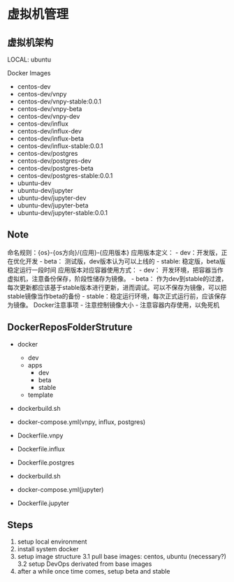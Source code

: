 # 虚拟机管理


## 虚拟机架构

LOCAL: ubuntu

Docker Images
- centos-dev
- centos-dev/vnpy
- centos-dev/vnpy-stable:0.0.1
- centos-dev/vnpy-beta
- centos-dev/vnpy-dev
- centos-dev/influx
- centos-dev/influx-dev
- centos-dev/influx-beta
- centos-dev/influx-stable:0.0.1
- centos-dev/postgres
- centos-dev/postgres-dev
- centos-dev/postgres-beta
- centos-dev/postgres-stable:0.0.1
- ubuntu-dev
- ubuntu-dev/jupyter
- ubuntu-dev/jupyter-dev
- ubuntu-dev/jupyter-beta
- ubuntu-dev/jupyter-stable:0.0.1

## Note
命名规则：{os}-{os方向}/{应用}-{应用版本}
应用版本定义：
	- dev：开发版，正在优化开发
	- beta： 测试版，dev版本认为可以上线的
	- stable: 稳定版，beta版稳定运行一段时间
应用版本对应容器使用方式：
	- dev： 开发环境，把容器当作虚拟机，注意备份保存，阶段性储存为镜像。
	- beta： 作为dev到stable的过渡，每次更新都应该基于stable版本进行更新，进而调试。可以不保存为镜像，可以把stable镜像当作beta的备份
	- stable：稳定运行环境，每次正式运行前，应该保存为镜像。
Docker注意事项
	- 注意控制镜像大小
	- 注意容器内存使用，以免死机


## DockerReposFolderStruture
- docker
	- dev
	- apps
		- dev
		- beta
		- stable
	- template

- dockerbuild.sh
- docker-compose.yml(vnpy, influx, postgres)
- Dockerfile.vnpy
- Dockerfile.influx
- Dockerfile.postgres
- dockerbuild.sh
- docker-compose.yml(jupyter)
- Dockerfile.jupyter

## Steps
1. setup local environment
2. install system docker
3. setup image structure
3.1 pull base images: centos, ubuntu (necessary?)
3.2 setup DevOps derivated from base images
4. after a while once time comes, setup beta and stable


